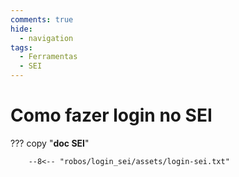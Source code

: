```yaml
---
comments: true
hide:
  - navigation
tags:
  - Ferramentas
  - SEI
---
```


# Como fazer login no SEI

??? copy "**doc SEI**"

        --8<-- "robos/login_sei/assets/login-sei.txt"

